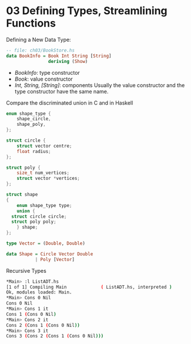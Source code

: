# 03 Defining Types, Streamlining Functions

Defining a New Data Type:
```hs
-- file: ch03/BookStore.hs
data BookInfo = Book Int String [String]
                deriving (Show)
```
- _BookInfo_: type constructor
- _Book_: value constructor
- _Int, String, [String]_: components
Usually the value constructor and the type constructor have the same name.

Compare the discriminated union in C and in Haskell
```c
enum shape_type {
    shape_circle,
    shape_poly,
};

struct circle {
    struct vector centre;
    float radius;
};

struct poly {
    size_t num_vertices;
    struct vector *vertices;
};

struct shape 
{
    enum shape_type type;
    union {
  struct circle circle;
  struct poly poly;
    } shape;
};
```
```hs
type Vector = (Double, Double)

data Shape = Circle Vector Double
           | Poly [Vector]
```

Recursive Types
```bash
*Main> :l ListADT.hs 
[1 of 1] Compiling Main             ( ListADT.hs, interpreted )
Ok, modules loaded: Main.
*Main> Cons 0 Nil
Cons 0 Nil
*Main> Cons 1 it
Cons 1 (Cons 0 Nil)
*Main> Cons 2 it
Cons 2 (Cons 1 (Cons 0 Nil))
*Main> Cons 3 it
Cons 3 (Cons 2 (Cons 1 (Cons 0 Nil)))
```